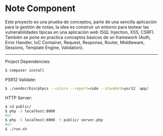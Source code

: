 # Note Component

Este proyecto es una prueba de conceptos, parte de una sencilla aplicación para la gestión de notas, la idea es construir un entorno para testear las vulnerabilidades típicas en una aplicación web (SQL Injection, XSS, CSRF). También se pone en practica conceptos básicos de un framework (Auth, Error Handler, IoC Container, Request, Response, Router, Middleware, Sessions, Template Engine, Validation).

---
Project Dependencies:
```sh
$ composer install
```
PSR12 Validate:
```sh
$ ./vendor/bin/phpcs --colors --report=code --standard=psr12  app/
```
HTTP Server:
```sh
$ cd public/
$ php -S localhost:8000
#or
$ php -S localhost:8000 -t public/ server.php
#or
$ ./run.sh
```
